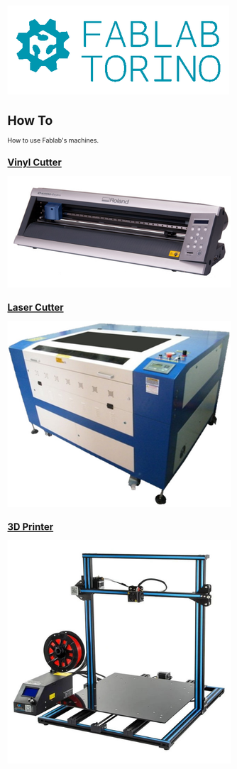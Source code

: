 ![logo FablabTo](img/logo-fablabto.png)

# How To

How to use Fablab's machines.

## [Vinyl Cutter](vinyl-cutter/index.md)

![vinyl cutter](vinyl-cutter/img/vinyl-cutter.jpg)

## [Laser Cutter](laser-cutter/index.md)

![laser cutter](laser-cutter/img/laser-cutter.jpg)

## [3D Printer](3d-printer/index.md)

![3d printer](3d-printer/img/3d-printer.jpg)
